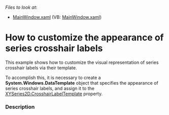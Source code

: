 <!-- default file list -->
*Files to look at*:

* [MainWindow.xaml](./CS/CrosshairLabelTemplateForXYSeries2D/MainWindow.xaml) (VB: [MainWindow.xaml](./VB/CrosshairLabelTemplateForXYSeries2D/MainWindow.xaml))
<!-- default file list end -->
# How to customize the appearance of series crosshair labels


<p>This example shows how to customize the visual representation of series crosshair labels via their template. <br />
</p><p>To accomplish this, it is necessary to create a <strong>System.Windows.DataTemplate</strong> object that specifies the appearance of series crosshair labels, and assign it to the <a href="http://help.devexpress.com/#WPF/DevExpressXpfChartsXYSeries2D_CrosshairLabelTemplatetopic"><u>XYSeries2D.CrosshairLabelTemplate</u></a>  property.</p>


<h3>Description</h3>

<p><br />
</p>

<br/>


